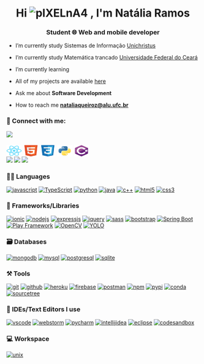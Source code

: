 
  <h1 align="center">Hi <img <img width="30" height="477" alt="pIXELnA4" src="https://github.com/user-attachments/assets/a01a29ac-c681-47a2-b458-61cb82b40251" /> , I'm Natália Ramos</h1>
<h3 align="center"> Student 🌐 Web and mobile developer</h3>


- I’m currently study Sistemas de Informação [Unichristus](https://www.unichristus.edu.br/)
- I’m currently study Matemática trancado [Universidade Federal do Ceará](https://www.ufc.br/)

- I’m currently learning 

- All of my projects are available [here](nataliaramos.github.io)

- Ask me about **Software Development**

- How to reach me **nataliaqueiroz@alu.ufc.br**

### 🤝 Connect with me:

<a href="https://github.com/anuraghazra/github-readme-stats">
  <img height="156" src="https://github-readme-stats.vercel.app/api?username=nataliakishar&theme=radical&show_icons=true&hide=issues" style="max-width: 10%;" />
</a>

<div style="display: inline_block"><br>
<img align="center" alt="kishar-React" height="30" width="40" src="https://raw.githubusercontent.com/devicons/devicon/master/icons/react/react-original.svg">
<img align="center" alt="kishar-HTML" height="30" width="40" src="https://raw.githubusercontent.com/devicons/devicon/master/icons/html5/html5-original.svg">
<img align="center" alt="kishar-CSS" height="30" width="40" src="https://raw.githubusercontent.com/devicons/devicon/master/icons/css3/css3-original.svg">
<img align="center" alt="kishar-Python" height="30" width="40" src="https://raw.githubusercontent.com/devicons/devicon/master/icons/python/python-original.svg">
<img align="center" alt="kishar-Csharp" height="30" width="40" src="https://raw.githubusercontent.com/devicons/devicon/master/icons/csharp/csharp-original.svg">
<div> 
  <a href="https://www.youtube.com/channel/UCwvkyv8QI-ocrnZ4Z6Te8Hg" target="_blank"><img src="https://img.shields.io/badge/YouTube-FF0000?style=for-the-badge&logo=youtube&logoColor=white" target="_blank"></a>
  <a href="http://lattes.cnpq.br/7258973510195914"_blank"><img height="35em"src="http://www.portalfea.fea.usp.br/sites/default/files/u6211/icon-curriculo-lattes.png" target="_blank"></a>
  <a href="https://wa.me/qr/XMTADL4TNCYJF1"_blank"><img height="25em"  src="https://img.shields.io/badge/WhatsApp-25D366?style=for-the-badge&logo=whatsapp&logoColor=white" target="_blank"></a>
  <a href="<a href=" "_blank"></a>

### 🧑‍💻 Languages

[![javascript](https://img.shields.io/badge/JavaScript-323330?style=for-the-badge&logo=javascript&logoColor=F7DF1E)](https://www.youtube.com/channel/UCwvkyv8QI-ocrnZ4Z6Te8Hg)
[![TypeScript](https://img.shields.io/badge/TypeScript-007ACC?style=for-the-badge&logo=typescript&logoColor=white)](https://www.youtube.com/channel/UCwvkyv8QI-ocrnZ4Z6Te8Hg)
[![python](https://img.shields.io/badge/Python-FFD43B?style=for-the-badge&logo=python&logoColor=darkgreen)](https://www.youtube.com/channel/UCwvkyv8QI-ocrnZ4Z6Te8Hg)
[![java](https://img.shields.io/badge/Java-ED8B00?style=for-the-badge&logo=java&logoColor=white)](https://www.youtube.com/channel/UCwvkyv8QI-ocrnZ4Z6Te8Hg)
[![c++](https://img.shields.io/badge/C%2B%2B-00599C?style=for-the-badge&logo=c%2B%2B&logoColor=white)](https://www.youtube.com/channel/UCwvkyv8QI-ocrnZ4Z6Te8Hg)
[![html5](https://img.shields.io/badge/HTML5-E34F26?style=for-the-badge&logo=html5&logoColor=white)](https://www.youtube.com/channel/UCwvkyv8QI-ocrnZ4Z6Te8Hg)
[![css3](https://img.shields.io/badge/CSS3-1572B6?style=for-the-badge&logo=css3&logoColor=white)](https://www.youtube.com/channel/UCwvkyv8QI-ocrnZ4Z6Te8Hg)

### 🧩 Frameworks/Libraries

[![ionic](https://img.shields.io/badge/Ionic-20232A?style=for-the-badge&logo=ionic&logoColor=61DAFB)](https://www.youtube.com/channel/UCwvkyv8QI-ocrnZ4Z6Te8Hg)
[![nodejs](https://img.shields.io/badge/Node.js-339933?style=for-the-badge&logo=nodedotjs&logoColor=white)](https://www.youtube.com/channel/UCwvkyv8QI-ocrnZ4Z6Te8Hg)
[![expressjs](https://img.shields.io/badge/Express.js-000000?style=for-the-badge&logo=express&logoColor=white)](https://www.youtube.com/channel/UCwvkyv8QI-ocrnZ4Z6Te8Hg)
[![jquery](https://img.shields.io/badge/jQuery-0769AD?style=for-the-badge&logo=jquery&logoColor=white)](https://www.youtube.com/channel/UCwvkyv8QI-ocrnZ4Z6Te8Hg)
[![sass](https://img.shields.io/badge/Sass-CC6699?style=for-the-badge&logo=sass&logoColor=white)](https://www.youtube.com/channel/UCwvkyv8QI-ocrnZ4Z6Te8Hg)
[![bootstrap](https://img.shields.io/badge/Bootstrap-563D7C?style=for-the-badge&logo=bootstrap&logoColor=white)](https://www.youtube.com/channel/UCwvkyv8QI-ocrnZ4Z6Te8Hg)
[![Spring Boot](https://img.shields.io/badge/Spring%20Boot-20232A?style=for-the-badge&logo=spring&logoColor=61DAFB)](https://www.youtube.com/channel/UCwvkyv8QI-ocrnZ4Z6Te8Hg)
[![Play Framework](https://img.shields.io/badge/Play%20Framework-20232A?style=for-the-badge&logo=scala&logoColor=61DAFB)](https://www.youtube.com/channel/UCwvkyv8QI-ocrnZ4Z6Te8Hg)
[![OpenCV](https://img.shields.io/badge/OpenCV-20232A?style=for-the-badge&logo=opencv&logoColor=61DAFB)](https://www.youtube.com/channel/UCwvkyv8QI-ocrnZ4Z6Te8Hg)
[![YOLO](https://img.shields.io/badge/YOLO-20232A?style=for-the-badge&logo=yolo&logoColor=61DAFB)](https://www.youtube.com/channel/UCwvkyv8QI-ocrnZ4Z6Te8Hg)

### 🗃️ Databases

[![mongodb](https://img.shields.io/badge/MongoDB-4EA94B?style=for-the-badge&logo=mongodb&logoColor=white)](https://www.youtube.com/channel/UCwvkyv8QI-ocrnZ4Z6Te8Hg)
[![mysql](https://img.shields.io/badge/MySQL-005C84?style=for-the-badge&logo=mysql&logoColor=white)](https://www.youtube.com/channel/UCwvkyv8QI-ocrnZ4Z6Te8Hg)
[![postgresql](https://img.shields.io/badge/PostgreSQL-20232A?style=for-the-badge&logo=postgresql&logoColor=61DAFB)](https://www.youtube.com/channel/UCwvkyv8QI-ocrnZ4Z6Te8Hg)
[![sqlite](https://img.shields.io/badge/SQLite-07405E?style=for-the-badge&logo=sqlite&logoColor=white)](https://itsrakesh.co)

### ⚒️ Tools

[![git](https://img.shields.io/badge/GIT-E44C30?style=for-the-badge&logo=git&logoColor=white)](https://www.youtube.com/channel/UCwvkyv8QI-ocrnZ4Z6Te8Hg)
[![github](https://img.shields.io/badge/GitHub-100000?style=for-the-badge&logo=github&logoColor=white)](https://www.youtube.com/channel/UCwvkyv8QI-ocrnZ4Z6Te8Hg)
[![heroku](https://img.shields.io/badge/Heroku-430098?style=for-the-badge&logo=heroku&logoColor=white)](https://www.youtube.com/channel/UCwvkyv8QI-ocrnZ4Z6Te8Hg)
[![firebase](https://img.shields.io/badge/firebase-ffca28?style=for-the-badge&logo=firebase&logoColor=black)](https://www.youtube.com/channel/UCwvkyv8QI-ocrnZ4Z6Te8Hg)
[![postman](https://img.shields.io/badge/Postman-FF6C37?style=for-the-badge&logo=Postman&logoColor=white)](https://www.youtube.com/channel/UCwvkyv8QI-ocrnZ4Z6Te8Hg)
[![npm](https://img.shields.io/badge/npm-CB3837?style=for-the-badge&logo=npm&logoColor=white)](https://www.youtube.com/channel/UCwvkyv8QI-ocrnZ4Z6Te8Hg)
[![pypi](https://img.shields.io/badge/pypi-3775A9?style=for-the-badge&logo=pypi&logoColor=white)](https://www.youtube.com/channel/UCwvkyv8QI-ocrnZ4Z6Te8Hg)
[![conda](https://img.shields.io/badge/conda-342B029.svg?&style=for-the-badge&logo=anaconda&logoColor=white)](https://www.youtube.com/channel/UCwvkyv8QI-ocrnZ4Z6Te8Hg)
[![sourcetree](https://img.shields.io/badge/SourceTree-179287?style=for-the-badge&logo=sourcetree&logoColor=white)](https://www.youtube.com/channel/UCwvkyv8QI-ocrnZ4Z6Te8Hg)

### 🧠 IDEs/Text Editors I use

[![vscode](https://img.shields.io/badge/Visual_Studio_Code-0078D4?style=for-the-badge&logo=visual%20studio%20code&logoColor=white)](https://www.youtube.com/channel/UCwvkyv8QI-ocrnZ4Z6Te8Hg)
[![webstorm](https://img.shields.io/badge/WebStorm-000000?style=for-the-badge&logo=WebStorm&logoColor=white)](https://www.youtube.com/channel/UCwvkyv8QI-ocrnZ4Z6Te8Hg)
[![pycharm](https://img.shields.io/badge/PyCharm-000000.svg?&style=for-the-badge&logo=PyCharm&logoColor=white)](https://www.youtube.com/channel/UCwvkyv8QI-ocrnZ4Z6Te8Hg)
[![intellijidea](https://img.shields.io/badge/IntelliJIDEA-000000.svg?style=for-the-badge&logo=intellij-idea&logoColor=white)](https://www.youtube.com/channel/UCwvkyv8QI-ocrnZ4Z6Te8Hg)
[![eclipse](https://img.shields.io/badge/Eclipse-000000.svg?style=for-the-badge&logo=eclipse&logoColor=white)](https://www.youtube.com/channel/UCwvkyv8QI-ocrnZ4Z6Te8Hg)
[![codesandbox](https://img.shields.io/badge/Codesandbox-000000?style=for-the-badge&logo=CodeSandbox&logoColor=white)](https://www.youtube.com/channel/UCwvkyv8QI-ocrnZ4Z6Te8Hg)

### 💻 Workspace

[![unix](https://img.shields.io/badge/Linux-0078D6?style=for-the-badge&logo=linux&logoColor=white)](https://www.youtube.com/channel/UCwvkyv8QI-ocrnZ4Z6Te8Hg)

<!-- 
[![windows](https://img.shields.io/badge/Windows-0078D6?style=for-the-badge&logo=windows&logoColor=white)](https://www.youtube.com/channel/UCwvkyv8QI-ocrnZ4Z6Te8Hg)
-->

<!-- [![hp laptop](https://img.shields.io/badge/hp%20laptop-0096D6?style=for-the-badge&logo=hp&logoColor=white)](https://www.youtube.com/channel/UCwvkyv8QI-ocrnZ4Z6Te8Hg)
[![acer monitor](https://img.shields.io/badge/acer%20monitor-83B81A?style=for-the-badge&logo=acer&logoColor=white)](https://www.youtube.com/channel/UCwvkyv8QI-ocrnZ4Z6Te8Hg) -->
